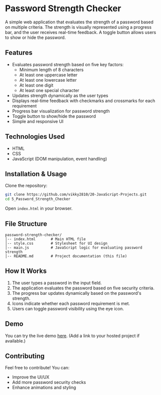 # Password Strength Checker

A simple web application that evaluates the strength of a password based on multiple criteria. The strength is visually represented using a progress bar, and the user receives real-time feedback. A toggle button allows users to show or hide the password.

## Features

- Evaluates password strength based on five key factors:
  - Minimum length of 8 characters
  - At least one uppercase letter
  - At least one lowercase letter
  - At least one digit
  - At least one special character
- Updates strength dynamically as the user types
- Displays real-time feedback with checkmarks and crossmarks for each requirement
- Progress bar visualization for password strength
- Toggle button to show/hide the password
- Simple and responsive UI

## Technologies Used

- HTML
- CSS
- JavaScript (DOM manipulation, event handling)

## Installation & Usage

Clone the repository:

```sh
git clone https://github.com/vikky2810/20-JavaScript-Projects.git
cd 5_Password_Strength_Checker
```

Open `index.html` in your browser.

## File Structure

```
password-strength-checker/
│-- index.html       # Main HTML file
│-- style.css        # Stylesheet for UI design
│-- main.js          # JavaScript logic for evaluating password strength
│-- README.md        # Project documentation (this file)
```

## How It Works

1. The user types a password in the input field.
2. The application evaluates the password based on five security criteria.
3. The progress bar updates dynamically based on the password's strength.
4. Icons indicate whether each password requirement is met.
5. Users can toggle password visibility using the eye icon.

## Demo

You can try the live demo [here](https://secure-password-checkerr.vercel.app/). (Add a link to your hosted project if available.)

## Contributing

Feel free to contribute! You can:

- Improve the UI/UX
- Add more password security checks
- Enhance animations and styling
